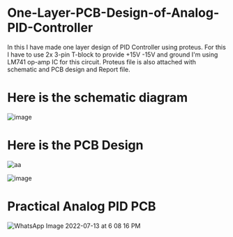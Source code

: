 # One-Layer-PCB-Design-of-Analog-PID-Controller
In this I have made one layer  design of PID Controller using proteus.
For this I have to use 2x 3-pin T-block to provide +15V -15V and ground
I'm using LM741 op-amp IC for this circuit.
Proteus file is also attached with schematic and PCB design and Report file.
# Here is the schematic diagram
![image](https://user-images.githubusercontent.com/70439212/178740569-46177417-edbf-475c-87dd-af302d5c8d0c.png)
# Here is the PCB Design
![aa](https://user-images.githubusercontent.com/70439212/178744297-8d512de9-0ae9-4887-bc03-9f5f57253d73.PNG)

![image](https://user-images.githubusercontent.com/70439212/178740753-4718d69a-9090-407d-84bb-d774967e835c.png)
# Practical Analog PID PCB
![WhatsApp Image 2022-07-13 at 6 08 16 PM](https://user-images.githubusercontent.com/70439212/178741251-3c954632-db9d-4ad9-b598-7b32d46d5e79.jpeg)
